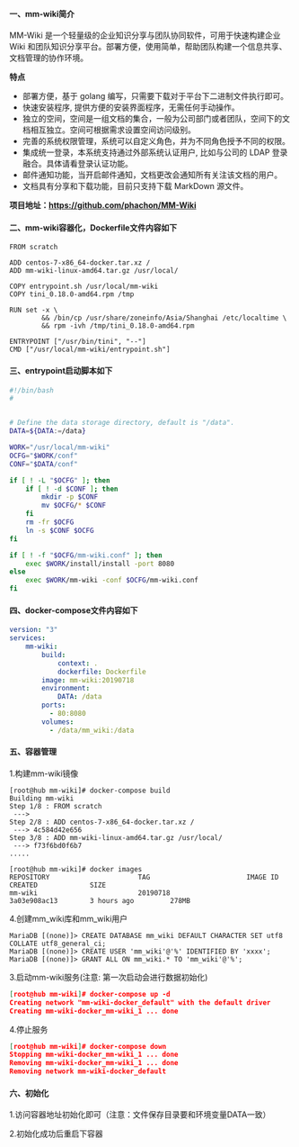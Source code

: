

#### 一、mm-wiki简介
MM-Wiki 是一个轻量级的企业知识分享与团队协同软件，可用于快速构建企业 Wiki 和团队知识分享平台。部署方便，使用简单，帮助团队构建一个信息共享、文档管理的协作环境。

**特点**
- 部署方便，基于 golang 编写，只需要下载对于平台下二进制文件执行即可。
- 快速安装程序, 提供方便的安装界面程序，无需任何手动操作。
- 独立的空间，空间是一组文档的集合，一般为公司部门或者团队，空间下的文档相互独立。空间可根据需求设置空间访问级别。
- 完善的系统权限管理，系统可以自定义角色，并为不同角色授予不同的权限。
- 集成统一登录，本系统支持通过外部系统认证用户, 比如与公司的 LDAP 登录融合。具体请看登录认证功能。
- 邮件通知功能，当开启邮件通知，文档更改会通知所有关注该文档的用户。
- 文档具有分享和下载功能，目前只支持下载 MarkDown 源文件。

**项目地址：https://github.com/phachon/MM-Wiki**


#### 二、mm-wiki容器化，Dockerfile文件内容如下
```shell
FROM scratch

ADD centos-7-x86_64-docker.tar.xz /
ADD mm-wiki-linux-amd64.tar.gz /usr/local/

COPY entrypoint.sh /usr/local/mm-wiki
COPY tini_0.18.0-amd64.rpm /tmp

RUN set -x \
        && /bin/cp /usr/share/zoneinfo/Asia/Shanghai /etc/localtime \
        && rpm -ivh /tmp/tini_0.18.0-amd64.rpm 

ENTRYPOINT ["/usr/bin/tini", "--"]
CMD ["/usr/local/mm-wiki/entrypoint.sh"]

```


#### 三、entrypoint启动脚本如下
```bash
#!/bin/bash
#


# Define the data storage directory, default is "/data".
DATA=${DATA:=/data}

WORK="/usr/local/mm-wiki"
OCFG="$WORK/conf"
CONF="$DATA/conf"

if [ ! -L "$OCFG" ]; then
    if [ ! -d $CONF ]; then
        mkdir -p $CONF
        mv $OCFG/* $CONF
    fi
    rm -fr $OCFG
    ln -s $CONF $OCFG
fi

if [ ! -f "$OCFG/mm-wiki.conf" ]; then
    exec $WORK/install/install -port 8080
else
    exec $WORK/mm-wiki -conf $OCFG/mm-wiki.conf
fi

```


#### 四、docker-compose文件内容如下
```yaml
version: "3"
services:
    mm-wiki:
        build:
            context: .
            dockerfile: Dockerfile
        image: mm-wiki:20190718
        environment:
            DATA: /data
        ports:
          - 80:8080
        volumes:
          - /data/mm_wiki:/data

```


#### 五、容器管理
1.构建mm-wiki镜像
```shell
[root@hub mm-wiki]# docker-compose build
Building mm-wiki
Step 1/8 : FROM scratch
 ---> 
Step 2/8 : ADD centos-7-x86_64-docker.tar.xz /
 ---> 4c584d42e656
Step 3/8 : ADD mm-wiki-linux-amd64.tar.gz /usr/local/
 ---> f73f6bd0f6b7
.....

[root@hub mm-wiki]# docker images
REPOSITORY                      TAG                        IMAGE ID            CREATED             SIZE
mm-wiki                         20190718                   3a03e908ac13        3 hours ago         278MB
```

4.创建mm_wiki库和mm_wiki用户
```shell
MariaDB [(none)]> CREATE DATABASE mm_wiki DEFAULT CHARACTER SET utf8 COLLATE utf8_general_ci;
MariaDB [(none)]> CREATE USER 'mm_wiki'@'%' IDENTIFIED BY 'xxxx';
MariaDB [(none)]> GRANT ALL ON mm_wiki.* TO 'mm_wiki'@'%';
```

3.启动mm-wiki服务(注意: 第一次启动会进行数据初始化)
```json
[root@hub mm-wiki]# docker-compose up -d
Creating network "mm-wiki-docker_default" with the default driver
Creating mm-wiki-docker_mm-wiki_1 ... done
```

4.停止服务
```json
[root@hub mm-wiki]# docker-compose down
Stopping mm-wiki-docker_mm-wiki_1 ... done
Removing mm-wiki-docker_mm-wiki_1 ... done
Removing network mm-wiki-docker_default
```


#### 六、初始化

1.访问容器地址初始化即可（注意：文件保存目录要和环境变量DATA一致）

2.初始化成功后重启下容器



